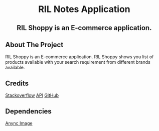 <h1 align="center">RIL Notes Application</h1>

<h2 align="center">
RIL Shoppy is an E-commerce application.
</h2>


## About The Project

RIL Shoppy is an E-commerce application. RIL Shoppy shows you list of products available with your search requirement from different brands available.



## Credits

[Stackoverflow](https://stackoverflow.com/)
[API](https://dvishal485.github.io/flipkart-scraper-api/)
[GitHub](https://github.com/dvishal485/flipkart-scraper-api)
## Dependencies
[Anync Image](https://github.com/V8tr/AsyncImage.git)

